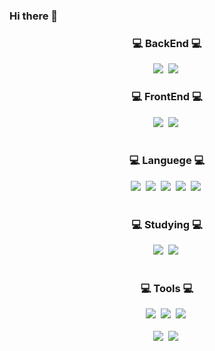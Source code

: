### Hi there 👋

<!--
**hjgel/hjgel** is a ✨ _special_ ✨ repository because its `README.md` (this file) appears on your GitHub profile.
<!--타이틀 부분-->

<!--내용 부분-->
<h3 align="center">💻 BackEnd 💻</h3>
<div align="center">
  <img src="https://img.shields.io/badge/DJANGO-%23092E20?style=flat&logo=Django&logoColor=green&color=white" />&nbsp
  <img src="https://img.shields.io/badge/SPRING-%236DB33F?style=flat&logo=Spring&logoColor=green&color=white" />&nbsp
</div>

<h3 align="center">💻 FrontEnd 💻</h3>
<div align="center">
  <img src="https://img.shields.io/badge/html5-E34F26.svg?style=for-the-badge&logo=html5&logoColor=white" />&nbsp
  <img src="https://img.shields.io/badge/css3-1572B6.svg?style=for-the-badge&logo=css3&logoColor=white" />&nbsp
</div>

<br>

<h3 align="center">💻 Languege 💻</h3>
<div align="center">
  <img src="https://img.shields.io/badge/tailwindcss-1daabb.svg?style=for-the-badge&logo=tailwind-css&logoColor=white" />&nbsp
  <img src="https://img.shields.io/badge/tailwindcss-1daabb.svg?style=for-the-badge&logo=tailwind-css&logoColor=white" />&nbsp
  <img src="https://img.shields.io/badge/C-%23A8B9CC?style=flat&logo=C&logoColor=white&color=150458"/>&nbsp
  <img src="https://img.shields.io/badge/javascript-F7DF1E.svg?style=for-the-badge&logo=javascript&logoColor=20232a" />&nbsp
  <img src="https://img.shields.io/badge/C%20SHARP-%23512BD4?style=flat&logo=C%23&logoColor=white&color=green" />&nbsp
</div>

<br>

<h3 align="center">💻 Studying 💻</h3>
<div align="center">
 <img src="https://img.shields.io/badge/DJANGO-%23092E20?style=flat&logo=Django&logoColor=green&color=white" />&nbsp
 <img src="https://img.shields.io/badge/SPRING-%236DB33F?style=flat&logo=Spring&logoColor=green&color=white" />&nbsp
</div>

<br>

<h3 align="center">💻 Tools 💻</h3>
<div align="center">
  <img src="https://img.shields.io/badge/git-F05033.svg?style=for-the-badge&logo=git&logoColor=white" />&nbsp
  <img src="https://img.shields.io/badge/github-181717.svg?style=for-the-badge&logo=github&logoColor=white" />&nbsp
  <img src="https://img.shields.io/badge/Notion-F3F3F3.svg?style=for-the-badge&logo=notion&logoColor=black" />&nbsp
</div>

<br>

<div align="center">
  <img src="https://img.shields.io/badge/VSCode-2C2C32.svg?style=for-the-badge&logo=visual-studio-code&logoColor=22ABF3" />&nbsp
  <img src="https://img.shields.io/badge/Eclipse-2C2255?style=for-the-badge&logo=Eclipse%20IDE&logoColor=white">&nbsp
<!--   <img src="https://img.shields.io/badge/Colab-2C2C32.svg?style=for-the-badge&logo=googlecolab&logoColor=F9AB00" />&nbsp -->
</div>

